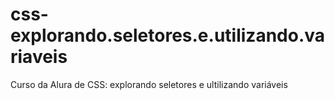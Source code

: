 # css-explorando.seletores.e.utilizando.variaveis
 Curso da Alura de CSS: explorando seletores e ultilizando variáveis
